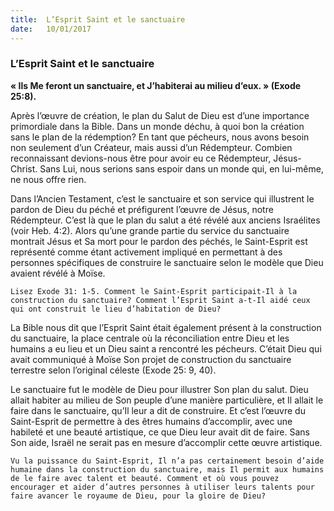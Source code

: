 ```yaml
---
title:  L’Esprit Saint et le sanctuaire
date:   10/01/2017
---
```


### L’Esprit Saint et le sanctuaire 

**« Ils Me feront un sanctuaire, et J’habiterai au milieu d’eux. » (Exode 25:8).** 

Après l’œuvre de création, le plan du Salut de Dieu est d’une importance primordiale dans la Bible. Dans un monde déchu, à quoi bon la création sans le plan de la rédemption? En tant que pécheurs, nous avons besoin non seulement d’un Créateur, mais aussi d’un Rédempteur. Combien reconnaissant devions-nous être pour avoir eu ce Rédempteur, Jésus-Christ. Sans Lui, nous serions sans espoir dans un monde qui, en lui-même, ne nous offre rien. 

Dans l’Ancien Testament, c’est le sanctuaire et son service qui illustrent le pardon de Dieu du péché et préfigurent l’œuvre de Jésus, notre Rédempteur. C’est là que le plan du salut a été révélé aux anciens Israélites (voir Heb. 4:2). Alors qu’une grande partie du service du sanctuaire montrait Jésus et Sa mort pour le pardon des péchés, le Saint-Esprit est représenté comme étant activement impliqué en permettant à des personnes spécifiques de construire le sanctuaire selon le modèle que Dieu avaient révélé à Moïse. 

`Lisez Exode 31: 1-5. Comment le Saint-Esprit participait-Il à la construction du sanctuaire? Comment l’Esprit Saint a-t-Il aidé ceux qui ont construit le lieu d’habitation de Dieu?` 

La Bible nous dit que l’Esprit Saint était également présent à la construction du sanctuaire, la place centrale où la réconciliation entre Dieu et les humains a eu lieu et un Dieu saint a rencontré les pécheurs. C’était Dieu qui avait communiqué à Moïse Son projet de construction du sanctuaire terrestre selon l’original céleste (Exode 25: 9, 40). 

Le sanctuaire fut le modèle de Dieu pour illustrer Son plan du salut. Dieu allait habiter au milieu de Son peuple d’une manière particulière, et Il allait le faire dans le sanctuaire, qu’Il leur a dit de construire. Et c’est l’œuvre du Saint-Esprit de permettre à des êtres humains d’accomplir, avec une habileté et une beauté artistique, ce que Dieu leur avait dit de faire. Sans Son aide, Israël ne serait pas en mesure d’accomplir cette œuvre artistique. 

`Vu la puissance du Saint-Esprit, Il n’a pas certainement besoin d’aide humaine dans la construction du sanctuaire, mais Il permit aux humains de le faire avec talent et beauté. Comment et où vous pouvez encourager et aider d’autres personnes à utiliser leurs talents pour faire avancer le royaume de Dieu, pour la gloire de Dieu?` 